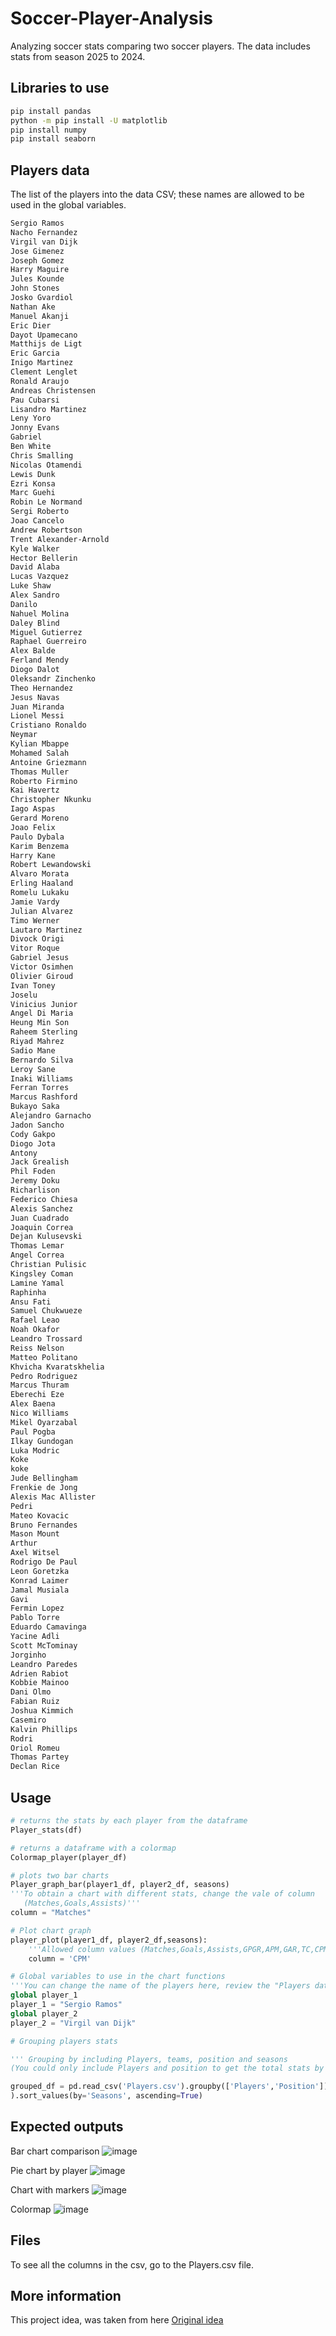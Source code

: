# Soccer-Player-Analysis

Analyzing soccer stats comparing two soccer players. The data includes stats from season 2025 to 2024.

## Libraries to use


```bash
pip install pandas
python -m pip install -U matplotlib
pip install numpy
pip install seaborn
```


## Players data
The list of the players into the data CSV; these names are allowed to be used in the global variables.
```bash
Sergio Ramos
Nacho Fernandez
Virgil van Dijk
Jose Gimenez
Joseph Gomez
Harry Maguire
Jules Kounde
John Stones
Josko Gvardiol
Nathan Ake
Manuel Akanji
Eric Dier
Dayot Upamecano
Matthijs de Ligt
Eric Garcia
Inigo Martinez
Clement Lenglet
Ronald Araujo
Andreas Christensen
Pau Cubarsi
Lisandro Martinez
Leny Yoro
Jonny Evans
Gabriel
Ben White
Chris Smalling
Nicolas Otamendi
Lewis Dunk
Ezri Konsa
Marc Guehi
Robin Le Normand
Sergi Roberto
Joao Cancelo
Andrew Robertson
Trent Alexander-Arnold
Kyle Walker
Hector Bellerin
David Alaba
Lucas Vazquez
Luke Shaw
Alex Sandro
Danilo
Nahuel Molina
Daley Blind
Miguel Gutierrez
Raphael Guerreiro
Alex Balde
Ferland Mendy
Diogo Dalot
Oleksandr Zinchenko
Theo Hernandez
Jesus Navas
Juan Miranda
Lionel Messi
Cristiano Ronaldo
Neymar
Kylian Mbappe
Mohamed Salah
Antoine Griezmann
Thomas Muller
Roberto Firmino
Kai Havertz
Christopher Nkunku
Iago Aspas
Gerard Moreno
Joao Felix
Paulo Dybala
Karim Benzema
Harry Kane
Robert Lewandowski
Alvaro Morata
Erling Haaland
Romelu Lukaku
Jamie Vardy
Julian Alvarez
Timo Werner
Lautaro Martinez
Divock Origi
Vitor Roque
Gabriel Jesus
Victor Osimhen
Olivier Giroud
Ivan Toney
Joselu
Vinicius Junior
Angel Di Maria
Heung Min Son
Raheem Sterling
Riyad Mahrez
Sadio Mane
Bernardo Silva
Leroy Sane
Inaki Williams
Ferran Torres
Marcus Rashford
Bukayo Saka
Alejandro Garnacho
Jadon Sancho
Cody Gakpo
Diogo Jota
Antony
Jack Grealish
Phil Foden
Jeremy Doku
Richarlison
Federico Chiesa
Alexis Sanchez
Juan Cuadrado
Joaquin Correa
Dejan Kulusevski
Thomas Lemar
Angel Correa
Christian Pulisic
Kingsley Coman
Lamine Yamal
Raphinha
Ansu Fati
Samuel Chukwueze
Rafael Leao
Noah Okafor
Leandro Trossard
Reiss Nelson
Matteo Politano
Khvicha Kvaratskhelia
Pedro Rodriguez
Marcus Thuram
Eberechi Eze
Alex Baena
Nico Williams
Mikel Oyarzabal
Paul Pogba
Ilkay Gundogan
Luka Modric
Koke
koke
Jude Bellingham
Frenkie de Jong
Alexis Mac Allister
Pedri
Mateo Kovacic
Bruno Fernandes
Mason Mount
Arthur
Axel Witsel
Rodrigo De Paul
Leon Goretzka
Konrad Laimer
Jamal Musiala
Gavi
Fermin Lopez
Pablo Torre
Eduardo Camavinga
Yacine Adli
Scott McTominay
Jorginho
Leandro Paredes
Adrien Rabiot
Kobbie Mainoo
Dani Olmo
Fabian Ruiz
Joshua Kimmich
Casemiro
Kalvin Phillips
Rodri
Oriol Romeu
Thomas Partey
Declan Rice
```
## Usage

```python
# returns the stats by each player from the dataframe
Player_stats(df)

# returns a dataframe with a colormap
Colormap_player(player_df)

# plots two bar charts 
Player_graph_bar(player1_df, player2_df, seasons)
'''To obtain a chart with different stats, change the vale of column
   (Matches,Goals,Assists)'''
column = "Matches"

# Plot chart graph  
player_plot(player1_df, player2_df,seasons):
    '''Allowed column values (Matches,Goals,Assists,GPGR,APM,GAR,TC,CPM)'''
    column = 'CPM'

# Global variables to use in the chart functions
'''You can change the name of the players here, review the "Players data" section'''
global player_1
player_1 = "Sergio Ramos"
global player_2
player_2 = "Virgil van Dijk"

# Grouping players stats

''' Grouping by including Players, teams, position and seasons
(You could only include Players and position to get the total stats by player)'''

grouped_df = pd.read_csv('Players.csv').groupby(['Players','Position'])[['Matches', 'Goals', 'Assists']].sum().reset_index(
).sort_values(by='Seasons', ascending=True)

```
## Expected outputs

Bar chart comparison
![image](https://github.com/user-attachments/assets/4fada864-feab-4280-a574-afa9b00dbd30)

Pie chart by player
![image](https://github.com/user-attachments/assets/754e280e-2889-4ed5-93b9-78da3551a45f)

Chart with markers
![image](https://github.com/user-attachments/assets/fdac6f52-7e49-4a1f-ac3e-0da17e129a91)

Colormap
![image](https://github.com/user-attachments/assets/b8bae659-f7ad-4bce-90b5-9165cb03d027)



## Files

To see all the columns in the csv, go to the Players.csv file.

## More information
This project idea, was taken from here
[Original idea](https://www.kaggle.com/code/desalegngeb/english-premier-league-players-statistics)
